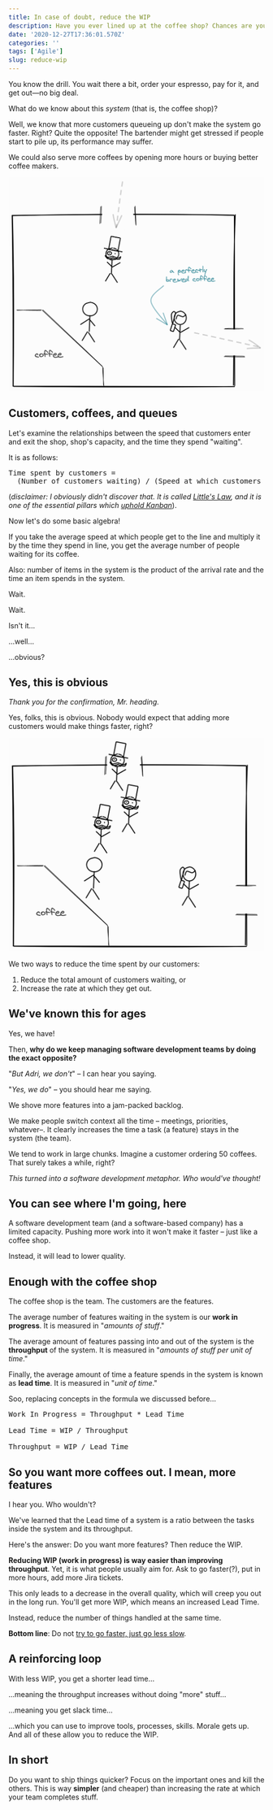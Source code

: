 ```yaml
---
title: In case of doubt, reduce the WIP
description: Have you ever lined up at the coffee shop? Chances are you have.
date: '2020-12-27T17:36:01.570Z'
categories: ''
tags: ['Agile']
slug: reduce-wip
---
```


You know the drill. You wait there a bit, order your espresso, pay for it, and get out—no big deal.

What do we know about this *system* (that is, the coffee shop)?

Well, we know that more customers queueing up don't make the system go faster. Right? Quite the opposite! The bartender might get stressed if people start to pile up, its performance may suffer.

We could also serve more coffees by opening more hours or buying better coffee makers.

![A coffee shop (our system) with our friendly customers](./pic1.png)


## Customers, coffees, and queues

Let's examine the relationships between the speed that customers enter and exit the shop, shop's capacity, and the time they spend "waiting".

It is as follows:

<pre class="language-html" style="width:100%;margin-left:0">
Time spent by customers =
  (Number of customers waiting) / (Speed at which customers get out)
</pre>

(*disclaimer: I obviously didn't discover that. It is called [Little's Law](https://en.wikipedia.org/wiki/Little%27s_law), and it is one of the essential pillars which [uphold Kanban](https://itsadeliverything.com/littles-law-the-basis-of-lean-and-kanban)*).

Now let's do some basic algebra!

If you take the average speed at which people get to the line and multiply it by the time they spend in line, you get the average number of people waiting for its coffee.

Also: number of items in the system is the product of the arrival rate and the time an item spends in the system.

Wait.

Wait.

Isn't it…

…well…

…obvious?


## Yes, this is obvious

*Thank you for the confirmation, Mr. heading.*

Yes, folks, this is obvious. Nobody would expect that adding more customers would make things faster, right?


![Increasing the input of the system won't make it faster!](./pic2.png)


We two ways to reduce the time spent by our customers:

1. Reduce the total amount of customers waiting, or
2. Increase the rate at which they get out.


## We've known this for ages

Yes, we have!

Then, **why do we keep managing software development teams by doing the exact opposite?**

"*But Adri, we don't*" – I can hear you saying.

"*Yes, we do*" – you should hear me saying.

We shove more features into a jam-packed backlog.

We make people switch context all the time – meetings, priorities, whatever–. It clearly increases the time a task (a feature) stays in the system (the team).

We tend to work in large chunks. Imagine a customer ordering 50 coffees. That surely takes a while, right?

*This turned into a software development metaphor. Who would've thought!*

## You can see where I'm going, here

A software development team (and a software-based company) has a limited capacity. Pushing more work into it won't make it faster – just like a coffee shop.

Instead, it will lead to lower quality.

## Enough with the coffee shop

The coffee shop is the team. The customers are the features.

The average number of features waiting in the system is our **work in progress**. It is measured in "*amounts of stuff*."

The average amount of features passing into and out of the system is the **throughput** of the system. It is measured in "*amounts of stuff per unit of time*."

Finally, the average amount of time a feature spends in the system is known as **lead time**. It is measured in "*unit of time*."

Soo, replacing concepts in the formula we discussed before…

<pre class="language-html" style="width:100%;margin-left:0">
Work In Progress = Throughput * Lead Time

Lead Time = WIP / Throughput

Throughput = WIP / Lead Time
</pre>

<p />


## So you want more coffees out. I mean, more features

I hear you. Who wouldn't?

We've learned that the Lead time of a system is a ratio between the tasks inside the system and its throughput.

Here's the answer: Do you want more features? Then reduce the WIP.

**Reducing WIP (work in progress) is way easier than improving throughput**. Yet, it is what people usually aim for. Ask to go faster(?), put in more hours, add more Jira tickets.

This only leads to a decrease in the overall quality, which will creep you out in the long run. You'll get more WIP, which means an increased Lead Time.

Instead, reduce the number of things handled at the same time.

**Bottom line**: Do not [try to go faster, just go less slow](https://afontcu.dev/slow/).


## A reinforcing loop

With less WIP, you get a shorter lead time…

…meaning the throughput increases without doing "more" stuff…

…meaning you get slack time…

…which you can use to improve tools, processes, skills. Morale gets up. And all of these allow you to reduce the WIP.


## In short

Do you want to ship things quicker? Focus on the important ones and kill the others. This is way **simpler** (and cheaper) than increasing the rate at which your team completes stuff.